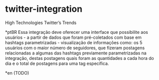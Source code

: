 # twitter-integration
High Technologies Twitter’s Trends

*ptBR
Essa integração deve oferecer uma interface que possibilite aos usuários - a partir de dados que foram pré-coletados com base em
hashtags parametrizadas - visualização de informações como: os 5 usuários com o maior número de seguidores, que fizeram postagens
relacionadas a algumas das hashtags previamente parametrizadas na integração, destas postagens quais foram as quantidades a cada
hora do dia e o total de postagens para uma tag específica.

*en
(TODO)